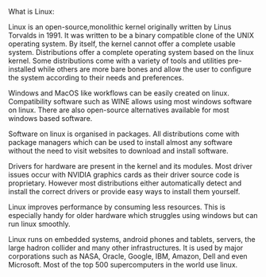 What is Linux:

Linux is an open-source,monolithic kernel originally written by Linus Torvalds in 1991. It was written to be a binary compatible clone of the UNIX operating system.
By itself, the kernel cannot offer a complete usable system. Distributions offer a complete operating system based on the linux kernel. Some distributions come with a variety of tools and utilities pre-installed while others are more bare bones and allow the user to configure the system according to their needs and preferences.

Windows and MacOS like workflows can be easily created on linux. Compatibility software such as WINE allows using most windows software on linux. There are also open-source alternatives available for most windows based software.

Software on linux is organised in packages. All distributions come with package managers which can be used to install almost any software without the need to visit websites to download and install software.

Drivers for hardware are present in the kernel and its modules. Most driver issues occur with NVIDIA graphics cards as their driver source code is proprietary. However most distributions either automatically detect and install the correct drivers or provide easy ways to install them yourself.

Linux improves performance by consuming less resources. This is especially handy for older hardware which struggles using windows but can run linux smoothly.

Linux runs on embedded systems, android phones and tablets, servers, the large hadron collider and many other infrastructures. It is used by major corporations such as NASA, Oracle, Google, IBM, Amazon, Dell and even Microsoft. Most of the top 500 supercomputers in the world use linux. 
